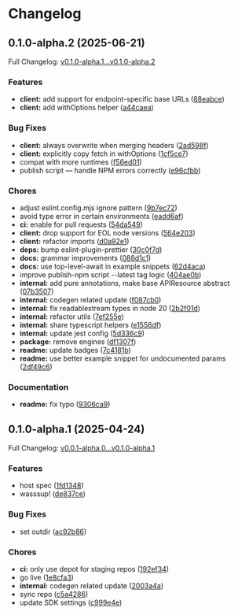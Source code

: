 # Changelog

## 0.1.0-alpha.2 (2025-06-21)

Full Changelog: [v0.1.0-alpha.1...v0.1.0-alpha.2](https://github.com/maxwfreu/api-test/compare/v0.1.0-alpha.1...v0.1.0-alpha.2)

### Features

* **client:** add support for endpoint-specific base URLs ([88eabce](https://github.com/maxwfreu/api-test/commit/88eabce2e0e2154ba9f763ba426ca0d432121a74))
* **client:** add withOptions helper ([a44caea](https://github.com/maxwfreu/api-test/commit/a44caea5c712795e83301ba2d6bc9dfe69dcaeba))


### Bug Fixes

* **client:** always overwrite when merging headers ([2ad598f](https://github.com/maxwfreu/api-test/commit/2ad598f5d36111a187683890dbc25f5f210f7eef))
* **client:** explicitly copy fetch in withOptions ([1cf5ce7](https://github.com/maxwfreu/api-test/commit/1cf5ce7e7aa57cf9fa3fb3065569d03b4120af24))
* compat with more runtimes ([f56ed01](https://github.com/maxwfreu/api-test/commit/f56ed01bfb7596177293f2d8abb7fe647b18cd7f))
* publish script — handle NPM errors correctly ([e96cfbb](https://github.com/maxwfreu/api-test/commit/e96cfbbe871ef04cf02713efa3deaac0f1631b9d))


### Chores

* adjust eslint.config.mjs ignore pattern ([9b7ec72](https://github.com/maxwfreu/api-test/commit/9b7ec720f056b9467e961925e08665caf062e0d0))
* avoid type error in certain environments ([eadd6af](https://github.com/maxwfreu/api-test/commit/eadd6afdac6e46aaa5117a282d98861049fb0e5f))
* **ci:** enable for pull requests ([54da549](https://github.com/maxwfreu/api-test/commit/54da5492cb77b9fd26aeef58009caf135ceef2d7))
* **client:** drop support for EOL node versions ([564e203](https://github.com/maxwfreu/api-test/commit/564e20384bb4628dc786744927a8fd66477f0f26))
* **client:** refactor imports ([d0a92e1](https://github.com/maxwfreu/api-test/commit/d0a92e1d9e553da7f15718c9d8b6de6e92192695))
* **deps:** bump eslint-plugin-prettier ([30c0f7d](https://github.com/maxwfreu/api-test/commit/30c0f7d20ae3f396e93836ff0a63e98191cf4fe6))
* **docs:** grammar improvements ([088d1c1](https://github.com/maxwfreu/api-test/commit/088d1c144e0e4b2227e887d8d81e5b0869a7b6ad))
* **docs:** use top-level-await in example snippets ([62d4aca](https://github.com/maxwfreu/api-test/commit/62d4aca840231f6246c6046cc5fd752b835142f7))
* improve publish-npm script --latest tag logic ([404ae0b](https://github.com/maxwfreu/api-test/commit/404ae0b0658c304eb5330dadb18ff1882d25cd0e))
* **internal:** add pure annotations, make base APIResource abstract ([07b3507](https://github.com/maxwfreu/api-test/commit/07b35079d6d0c511a5b46b765dae5bd4c3b92fda))
* **internal:** codegen related update ([f087cb0](https://github.com/maxwfreu/api-test/commit/f087cb005bc369b9ef09384ee7c5e93beb49cc36))
* **internal:** fix readablestream types in node 20 ([2b2f01d](https://github.com/maxwfreu/api-test/commit/2b2f01d1addfdc185b721dbd00938682589c33e4))
* **internal:** refactor utils ([7ef255e](https://github.com/maxwfreu/api-test/commit/7ef255ee37e06e7e96a4f3f943a0ac215872efb6))
* **internal:** share typescript helpers ([e1556df](https://github.com/maxwfreu/api-test/commit/e1556df778e27c25af961db46d4653d6fd716aa3))
* **internal:** update jest config ([5d336c9](https://github.com/maxwfreu/api-test/commit/5d336c94ca4d53a6694d33d0261911fde49042fd))
* **package:** remove engines ([df1307f](https://github.com/maxwfreu/api-test/commit/df1307f8cbd507e617bf18fcebd00899fb229c59))
* **readme:** update badges ([7c4181b](https://github.com/maxwfreu/api-test/commit/7c4181b08c97e240f0276392a1b7fd56c13f5ebb))
* **readme:** use better example snippet for undocumented params ([2df49c6](https://github.com/maxwfreu/api-test/commit/2df49c68adae71760a7c5621dc35ee5964a2e58e))


### Documentation

* **readme:** fix typo ([9306ca9](https://github.com/maxwfreu/api-test/commit/9306ca9bae75a76bd9412110781b5fe34bbfe90f))

## 0.1.0-alpha.1 (2025-04-24)

Full Changelog: [v0.0.1-alpha.0...v0.1.0-alpha.1](https://github.com/maxwfreu/api-test/compare/v0.0.1-alpha.0...v0.1.0-alpha.1)

### Features

* host spec ([1fd1348](https://github.com/maxwfreu/api-test/commit/1fd1348ca004a237a4cf1faf6dff56e0becfdf1a))
* wasssup! ([de837ce](https://github.com/maxwfreu/api-test/commit/de837ceb5341575371bfb1d5cbba52b1af3caf08))


### Bug Fixes

* set outdir ([ac92b86](https://github.com/maxwfreu/api-test/commit/ac92b86ceec319f6ad1067a8dcb796abefd4bd74))


### Chores

* **ci:** only use depot for staging repos ([192ef34](https://github.com/maxwfreu/api-test/commit/192ef34ba863d299448c99bb8f0fcc38a5f2945d))
* go live ([1e8cfa3](https://github.com/maxwfreu/api-test/commit/1e8cfa3e9268e135e00b53f369bc1aa7332e5c0c))
* **internal:** codegen related update ([2003a4a](https://github.com/maxwfreu/api-test/commit/2003a4adc76e4232866ede9deb8fa4968387e8f0))
* sync repo ([c5a4286](https://github.com/maxwfreu/api-test/commit/c5a4286e9c3d3e70b538dd49b0ea979fab78f301))
* update SDK settings ([c999e4e](https://github.com/maxwfreu/api-test/commit/c999e4e4fc69db6692b0007619be8bccb4c35155))
